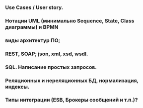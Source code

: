### Use Cases / User story.

### Нотации UML (минимально Sequence, State, Class диаграммы) и BPMN

### виды архитектур ПО;


### REST, SOAP; json, xml, xsd, wsdl. 

### SQL. Написание простых запросов.

### Реляционных и нереляционных БД, нормализация, индексы.

### Типы интеграции (ESB, Брокеры сообщений и т.п.)?